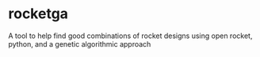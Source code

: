 # rocketga
A tool to help find good combinations of rocket designs using open rocket, python, and a genetic algorithmic approach

